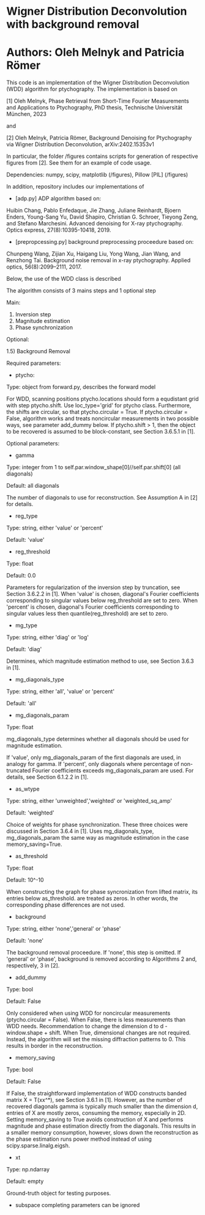 # Wigner Distribution Deconvolution with background removal  
# Authors: Oleh Melnyk and Patricia Römer

This code is an implementation of the Wigner Distribution Deconvolution (WDD) algorithm for ptychography. The implementation is based on 

[1] Oleh Melnyk, Phase Retrieval from Short-Time Fourier Measurements and Applications to Ptychography, PhD thesis, Technische Universität München, 2023

and

[2] Oleh Melnyk, Patricia Römer, Background Denoising for Ptychography via Wigner Distribution Deconvolution, arXiv:2402.15353v1

In particular, the folder /figures contains scripts for generation of respective figures from [2]. See them for an example of code usage.

Dependencies: numpy, scipy, matplotlib (/figures), Pillow [PIL] (/figures)

In addition, repository includes our implementations of

- [adp.py] ADP algorithm based on:

Huibin Chang, Pablo Enfedaque, Jie Zhang, Juliane Reinhardt, Bjoern Enders, Young-Sang Yu, David Shapiro, Christian G. Schroer, Tieyong Zeng, and Stefano Marchesini. Advanced denoising for X-ray ptychography. Optics express, 27(8):10395-10418, 2019.
  
- [prepropcessing.py] background preprocessing proceedure based on:

Chunpeng Wang, Zijian Xu, Haigang Liu, Yong Wang, Jian Wang, and Renzhong Tai. Background noise removal in x-ray ptychography. Applied optics, 56(8):2099–2111, 2017.

Below, the use of the WDD class is described 

The algorithm consists of 3 mains steps and 1 optional step

Main: 

1) Inversion step
2) Magnitude estimation
3) Phase synchronization

Optional:

1.5) Background Removal    


 
Required parameters:

- ptycho: 

Type: object from forward.py, describes the forward model 

For WDD, scanning positions ptycho.locations should form a equdistant grid with step ptycho.shift. Use loc_type='grid' for ptycho class. 
Furthermore, the shifts are circular, so that ptycho.circular = True. 
If ptycho.circular = False, algorithm works and treats noncircular measurements in two possible ways, see parameter add_dummy below. 
If ptycho.shift > 1, then the object to be recovered is assumed to be block-constant, see Section 3.6.5.1 in [1].    

Optional parameters:

- gamma 

Type: integer from 1 to self.par.window_shape[0]//self.par.shift[0] (all diagonals)

Default: all diagonals

The number of diagonals to use for reconstruction. See Assumption A in [2] for details.
 
- reg_type

Type: string, either 'value' or 'percent'

Default: 'value'

- reg_threshold

Type: float  

Default: 0.0

Parameters for regularization of the inversion step by truncation, see Section 3.6.2.2 in [1]. 
When 'value' is chosen, diagonal's Fourier coefficients corresponding to singular values below reg_threshold are set to zero.
When 'percent' is chosen, diagonal's Fourier coefficients corresponding to singular values less then quantile(reg_threshold) are set to zero. 

- mg_type

Type: string, either 'diag' or 'log'

Default: 'diag'

Determines, which magnitude estimation method to use, see Section 3.6.3 in [1].

- mg_diagonals_type

Type: string, either 'all', 'value' or 'percent'

Default: 'all'

- mg_diagonals_param

Type: float 

mg_diagonals_type determines whether all diagonals should be used for magnitude estimation. 

If 'value', only mg_diagonals_param of the first diagonals are used, in analogy for gamma. 
If 'percent', only diagonals where percentage of non-truncated Fourier coefficients exceeds mg_diagonals_param are used.
For details, see Section 6.1.2.2 in [1].

- as_wtype

Type: string, either 'unweighted','weighted' or 'weighted_sq_amp'

Default: 'weighted'

Choice of weights for phase synchronization. These three choices were discussed in Section 3.6.4 in [1].
Uses mg_diagonals_type, mg_diagonals_param the same way as magnitude estimation in the case memory_saving=True. 

- as_threshold

Type: float 

Default: 10^-10

When constructing the graph for phase syncronization from lifted matrix, its entries below as_threshold. 
are treated as zeros. In other words, the corresponding phase differences are not used.

- background 

Type: string, either 'none','general' or 'phase'

Default: 'none'

The background removal proceedure. If 'none', this step is omitted. If 'general' or 'phase', background is removed according to Algorithms 2 and, respectively, 3 in [2]. 

 
- add_dummy

Type: bool

Default: False

Only considered when using WDD for noncircular measurements (ptycho.circular = False).
When False, there is less measurements than WDD needs. Recommendation to change the dimension d to d - window.shape + shift.
When True, dimensional changes are not required. Instead, the algorithm will set the missing diffraction patterns to 0. This results in border in the reconstruction.

- memory_saving

Type: bool

Default: False

If False, the straightforward implementation of WDD constructs banded matrix X = T(xx^*), see Section 3.6.1 in [1]. However, as the number of recovered diagonals gamma is typically much smaller than the dimension d, entries of X are mostly zeros, consuming the memory, especially in 2D. Setting memory_saving to True avoids construction of X and performs magnitude and phase estimation directly from the diagonals. This results in a smaller memory consumption, however, slows down the reconstruction as the phase estimation runs power method instead of using scipy.sparse.linalg.eigsh.    

- xt

Type: np.ndarray

Default: empty

Ground-truth object for testing purposes.

- subspace completing parameters can be ignored
